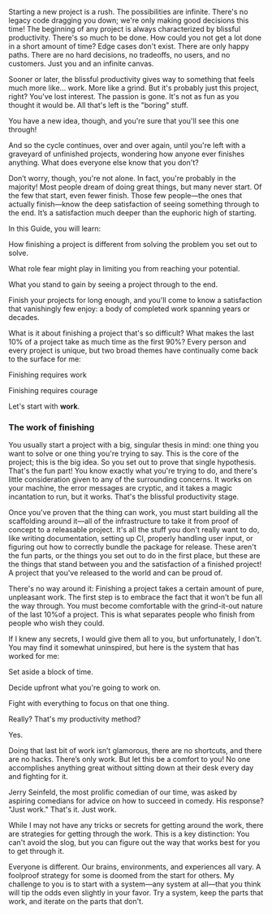 Starting a new project is a rush. The possibilities are infinite. There's no legacy code dragging you down; we're only making good decisions this time! The beginning of any project is always characterized by blissful productivity. There's so much to be done. How could you not get a lot done in a short amount of time? Edge cases don't exist. There are only happy paths. There are no hard decisions, no tradeoffs, no users, and no customers. Just you and an infinite canvas.

Sooner or later, the blissful productivity gives way to something that feels much more like... work. More like a grind. But it's probably just this project, right? You've lost interest. The passion is gone. It's not as fun as you thought it would be. All that's left is the "boring" stuff. 

You have a new idea, though, and you're sure that you'll see this one through! 

And so the cycle continues, over and over again, until you're left with a graveyard of unfinished projects, wondering how anyone ever finishes anything. What does everyone else know that you don't? 

Don’t worry, though, you're not alone. In fact, you're probably in the majority! Most people dream of doing great things, but many never start. Of the few that start, even fewer finish. Those few people—the ones that actually finish—know the deep satisfaction of seeing something through to the end. It’s a satisfaction much deeper than the euphoric high of starting. 

In this Guide, you will learn:

How finishing a project is different from solving the problem you set out to solve. 

What role fear might play in limiting you from reaching your potential.

What you stand to gain by seeing a project through to the end.

Finish your projects for long enough, and you'll come to know a satisfaction that vanishingly few enjoy: a body of completed work spanning years or decades.

What is it about finishing a project that's so difficult? What makes the last 10% of a project take as much time as the first 90%? Every person and every project is unique, but two broad themes have continually come back to the surface for me:

Finishing requires work

Finishing requires courage

Let's start with <b>work</b>.

### The work of finishing
You usually start a project with a big, singular thesis in mind: one thing you want to solve or one thing you're trying to say. This is the core of the project; this is the big idea. So you set out to prove that single hypothesis. That's the fun part! You know exactly what you're trying to do, and there's little consideration given to any of the surrounding concerns. It works on your machine, the error messages are cryptic, and it takes a magic incantation to run, but it works. That's the blissful productivity stage. 

Once you've proven that the thing can work, you must start building all the scaffolding around it—all of the infrastructure to take it from proof of concept to a releasable project. It's all the stuff you don't really want to do, like writing documentation, setting up CI, properly handling user input, or figuring out how to correctly bundle the package for release. These aren't the fun parts, or the things you set out to do in the first place, but these are the things that stand between you and the satisfaction of a finished project! A project that you've released to the world and can be proud of. 

There's no way around it: Finishing a project takes a certain amount of pure, unpleasant work. The first step is to embrace the fact that it won't be fun all the way through. You must become comfortable with the grind-it-out nature of the last 10%of a project. This is what separates people who finish from people who wish they could. 

If I knew any secrets, I would give them all to you, but unfortunately, I don't. You may find it somewhat uninspired, but here is the system that has worked for me:

Set aside a block of time.

Decide upfront what you're going to work on.

Fight with everything to focus on that one thing.

Really? That's my productivity method? 

Yes.

Doing that last bit of work isn’t glamorous, there are no shortcuts, and there are no hacks. There’s only work. But let this be a comfort to you! No one accomplishes anything great without sitting down at their desk every day and fighting for it. 

Jerry Seinfeld, the most prolific comedian of our time, was asked by aspiring comedians for advice on how to succeed in comedy. His response? "Just work." That's it. Just work.

While I may not have any tricks or secrets for getting around the work, there are strategies for getting through the work. This is a key distinction: You can't avoid the slog, but you can figure out the way that works best for you to get through it. 

Everyone is different. Our brains, environments, and experiences all vary. A foolproof strategy for some is doomed from the start for others. My challenge to you is to start with a system—any system at all—that you think will tip the odds even slightly in your favor. Try a system, keep the parts that work, and iterate on the parts that don't. 

